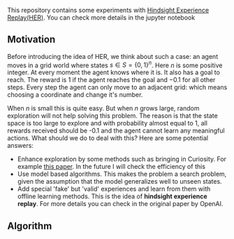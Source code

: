 This repository contains some experiments with [Hindsight Experience Replay(HER)](https://arxiv.org/abs/1707.01495). You can check more details in the jupyter notebook

## Motivation

Before introducing the idea of HER, we think about such a case: an agent moves in a grid world where states $s\in S=\{0, 1\}^n$. Here $n$ is some positive integer. At every moment the agent knows where it is. It also has a goal to reach. The reward is $1$ if the agent reaches the goal and $-0.1$ for all other steps. Every step the agent can only move to an adjacent grid: which means choosing a coordinate and change it's number. 

When $n$ is small this is quite easy. But when $n$ grows large, random exploration will not help solving this problem. The reason is that the state space is too large to explore and with probability almost equal to 1, all rewards received should be -0.1 and the agent cannot learn any meaningful actions. What should we do to deal with this? Here are some potential answers:

  * Enhance exploration by some methods such as bringing in Curiosity. For example [this paper](https://pathak22.github.io/noreward-rl/resources/icml17.pdf). In the future I will check the efficiency of this
  * Use model based algorithms. This makes the problem a search problem, given the assumption that the model generalizes well to unseen states.
  * Add special 'fake' but 'valid' experiences and learn from them with offline learning methods. This is the idea of **hindsight experience replay**. For more details you can check in the original paper by OpenAI.
  
## Algorithm
